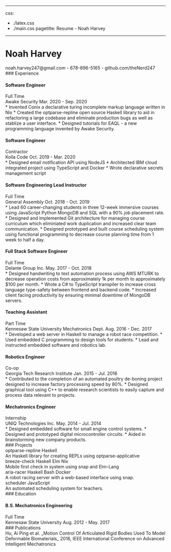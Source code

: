 

---
css: 
  - ./latex.css
  - ./main.css
pagetitle: Resume - Noah Harvey
---

# Noah Harvey

<section class="contact">
noah.harvey247@gmail.com - 678-896-5165 - github.com/theNerd247
</section>

<section class="section experience">
### Experience
<div class="section-contents">

<div class="subsection pageBreak">

<div class="aligned"> <span class="left-align"> <h4>Software Engineer</h4> </span> <span class="right-align">Full Time</span> </div>
<div class="aligned">
  <span class="left-align italic">Awake Security</span>
  <span class="right-align">
  Mar. 2020 - Sep. 2020
   </span>
 </div>

 <div class="content">
 * Invented Conix a declarative turing incomplete markup language written in Nix
* Created the optparse-repline open source Haskell library to aid in
          refactoring a large codebase and eliminate production bugs as well as
          stablize a user interface.
* Designed tutorials for EAQL - a new programming language invented by Awake Security.
 </div>
</div>
<div class="subsection pageBreak">

<div class="aligned"> <span class="left-align"> <h4>Software Engineer</h4> </span> <span class="right-align">Contractor</span> </div>
<div class="aligned">
  <span class="left-align italic">Kolla Code</span>
  <span class="right-align">
  Oct. 2019 - Mar. 2020
   </span>
 </div>

 <div class="content">
 * Designed email notification API using NodeJS
* Architected IBM cloud integrated project using TypeScript and Docker
* Wrote declarative secrets management script
 </div>
</div>
<div class="subsection pageBreak">

<div class="aligned"> <span class="left-align"> <h4>Software Engineering Lead Instructor</h4> </span> <span class="right-align">Full Time</span> </div>
<div class="aligned">
  <span class="left-align italic">General Assembly</span>
  <span class="right-align">
  Oct. 2018 - Oct. 2019
   </span>
 </div>

 <div class="content">
 * Lead 60 career-changing students in three 12-week immersive courses using JavaScript Python MongoDB and SQL with a 90% job placement rate.
* Designed and implemented Git architecture for managing course curriculum which eliminiated work duplication and increased clear team communication.
* Designed prototyped and built course scheduling system using functional programming to decrease course planning time from 1 week to half a day.
 </div>
</div>
<div class="subsection pageBreak">

<div class="aligned"> <span class="left-align"> <h4>Full Stack Software Engineer</h4> </span> <span class="right-align">Full Time</span> </div>
<div class="aligned">
  <span class="left-align italic">Delante Group Inc.</span>
  <span class="right-align">
  May. 2017 - Oct. 2018
   </span>
 </div>

 <div class="content">
 * Designed handwriting to text automation process using AWS MTURK to decrease operation costs from approximately 1k per month to approximately $100 per month.
* Wrote a C# to TypeScript transpiler to increase cross language type-safety between frontend and backend code.
* Increased client facing productivity by ensuring minimal downtime of MongoDB servers.
 </div>
</div>
<div class="subsection pageBreak">

<div class="aligned"> <span class="left-align"> <h4>Teaching Assistant</h4> </span> <span class="right-align">Part Time</span> </div>
<div class="aligned">
  <span class="left-align italic">Kennesaw State University Mechatronics Dept.</span>
  <span class="right-align">
  Aug. 2016 - Dec. 2017
   </span>
 </div>

 <div class="content">
 * Developed a web server in Haskell to manage a robot race competition.
* Used embedded C programming to design tools for students.
* Lead and instructed embedded software and robotics lab.
 </div>
</div>
<div class="subsection pageBreak">

<div class="aligned"> <span class="left-align"> <h4>Robotics Engineer</h4> </span> <span class="right-align">Co-op</span> </div>
<div class="aligned">
  <span class="left-align italic">Georgia Tech Research Institute</span>
  <span class="right-align">
  Jan. 2015 - Jul. 2016
   </span>
 </div>

 <div class="content">
 * Contributed to the completion of an automated poultry de-boning project designed to increase factory processing speed by 80%.
* Designed graphical tool using C++ to enable research scientists to easily capture and process data relevant to projects.
 </div>
</div>
<div class="subsection pageBreak">

<div class="aligned"> <span class="left-align"> <h4>Mechatronics Engineer</h4> </span> <span class="right-align">Internship</span> </div>
<div class="aligned">
  <span class="left-align italic">UNIQ Technologies Inc.</span>
  <span class="right-align">
  May. 2014 - Jul. 2014
   </span>
 </div>

 <div class="content">
 * Designed embedded software for small engine control systems.
* Designed and prototyped digital microcontroller circuits.
* Aided in brainstorming new company products.
 </div>
</div>


</div>
</section>


<section class="section projects">
### Projects
<div class="section-contents">

<div class="subsection pageBreak">

<div class="aligned"> <span class="left-align">  </span> <span class="right-align"></span> </div>
<div class="aligned">
  <span class="left-align italic">optparse-repline</span>
  <span class="right-align">
  Haskell
   </span>
 </div>

 <div class="content">
 An Haskell library for creating REPLs using optparse-applicative
 </div>
</div>
<div class="subsection pageBreak">

<div class="aligned"> <span class="left-align">  </span> <span class="right-align"></span> </div>
<div class="aligned">
  <span class="left-align italic">breeze-check</span>
  <span class="right-align">
  Haskell Elm Nix
   </span>
 </div>

 <div class="content">
 Mobile first check in system using snap and Elm-Lang
 </div>
</div>
<div class="subsection pageBreak">

<div class="aligned"> <span class="left-align">  </span> <span class="right-align"></span> </div>
<div class="aligned">
  <span class="left-align italic">aria-racer</span>
  <span class="right-align">
  Haskell Bash Docker
   </span>
 </div>

 <div class="content">
 A robot racing server with a web-based interface using snap.
 </div>
</div>
<div class="subsection pageBreak">

<div class="aligned"> <span class="left-align">  </span> <span class="right-align"></span> </div>
<div class="aligned">
  <span class="left-align italic">scheduler</span>
  <span class="right-align">
  JavaScript
   </span>
 </div>

 <div class="content">
 An automated scheduling system for teachers.
 </div>
</div>


</div>
</section>


<section class="section ">
### Education
<div class="section-contents">

<div class="subsection pageBreak">

<div class="aligned"> <span class="left-align"> <h4>B.S. Mechatronics Engineering</h4> </span> <span class="right-align">Full Time</span> </div>
<div class="aligned">
  <span class="left-align italic">Kennesaw State University</span>
  <span class="right-align">
  Aug. 2012 - May. 2017
   </span>
 </div>

 <div class="content">
 
 </div>
</div>


</div>
</section>


<section class="section ">
### Publications
<div class="section-contents">

<span class="publication-item">
Hu, Ai Ping et al. _Motion Control Of Articulated Rigid Bodies Used To Model Deformable Biomaterials_ 2016, IEEE International Conference on Advanced Intelligent Mechatronics
</span>


</div>
</section>

